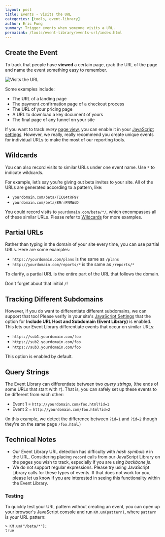 ```yaml
---
layout: post
title: Events - Visits the URL
categories: [tools, event-library]
author: Eric Fung
summary: Trigger events when someone visits a URL.
permalink: /tools/event-library/events-url/index.html
---
```

## Create the Event

To track that people have **viewed** a certain page, grab the URL of the page and name the event something easy to remember. 

![Visits the URL][visits-the-url]

Some examples include:

* The URL of a landing page
* The payment confirmation page of a checkout process
* The URL of your pricing page
* A URL to download a key document of yours
* The final page of any funnel on your site

If you want to track *every* [page view][page-views], you can enable it in your [JavaScript settings][js-settings]. However, we really, really recommend you create unique events for individual URLs to make the most of our reporting tools.

## Wildcards

You can also record visits to similar URLs under one event name. Use `*` to indicate wildcards.

For example, let’s say you’re giving out beta invites to your site. All of the URLs are generated according to a pattern, like:

* `yourdomain.com/beta/TIC04tRF9Y`
* `yourdomain.com/beta/89rrPNMWsD`

You could record visits to `yourdomain.com/beta/*/`, which encompasses all of these similar URLs. Please refer to [Wildcards][wildcards] for more examples.

## Partial URLs

Rather than typing in the domain of your site every time, you can use partial URLs. Here are some examples:

* `https://yourdomain.com/plans` is the same as `/plans`
* `http://yourdomain.com/reports/*` is the same as `/reports/*`

To clarify, a partial URL is the entire part of the URL that follows the domain.

Don't forget about that initial `/`!

## Tracking Different Subdomains

However, if you do want to differentiate different subdomains, we can support that too! Please verify in your site's [JavaScript Settings][js-settings] that the option for **Include URL Host and Subdomain (Event Library)** is enabled. This lets our Event Library differentiate events that occur on similar URLs:

* `https://sub1.yourdomain.com/foo`
* `https://sub2.yourdomain.com/foo`
* `https://sub3.yourdomain.com/foo`

This option is enabled by default.

## Query Strings

The Event Library can differentiate between two *query strings*, (the ends of some URLs that start with `?`). That is, you can safely set up these events to be different from each other:

* Event 1 = `http://yourdomain.com/foo.html?id=1`
* Event 2 = `http://yourdomain.com/foo.html?id=2`

(In this example, we detect the difference between `?id=1` and `?id=2` though they're on the same page `/foo.html`.)

## Technical Notes

* Our Event Library URL detection has difficulty with *hash symbols* `#` in the URL. Considering placing `record` calls from our JavaScript Library on the pages you wish to track, especially if you are using *backbone.js*.
* We do not support regular expressions. Please try using JavaScript Library calls for these types of events. If that does not work for you, please let us know if you are interested in seeing this functionality within the Event Library.

### Testing

To quickly test your URL pattern without creating an event, you can open up your browser's JavaScript console and run `KM.um(pattern)`, where `pattern` is your URL pattern:

    > KM.um("/beta/*");
    true

[visits-the-url]: attachments/tools/event-library/visits-the-url.png
[page-views]: /apis/javascript/events-automatically-tracked#page-views
[js-settings]: https://www.kissmetrics.com/product.js_settings
[wildcards]: /tools/event-library/events-url/wildcards